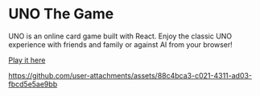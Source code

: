 # UNO The Game
UNO is an online card game built with React. 
Enjoy the classic UNO experience with friends and family or against AI from your browser!  

[Play it here](https://mtg2000.github.io/uno)

https://github.com/user-attachments/assets/88c4bca3-c021-4311-ad03-fbcd5e5ae9bb




